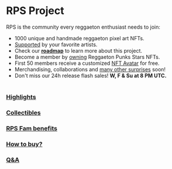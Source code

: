# RPS Project

RPS is the community every reggaeton enthusiast needs to join:
* 1000 unique and handmade reggaeton pixel art NFTs.
* [Supported](highlights.html) by your favorite artists.
* Check our [<b>roadmap</b>](roadmap.html) to learn more about this project.
* Become a member by [owning](buy.html) Reggaeton Punks Stars NFTs.
* First 50 members receive a customized [NFT Avatar](https://opensea.io/collection/reggaetoncommunity) for free.
* Merchandising, collaborations and [many other surprises](fam.html) soon!
* Don't miss our 24h release flash sales! <b>W, F & Su at 8 PM UTC. </b><br><br>


### [Highlights](highlights.html)

### [Collectibles](nfts.html)

### [RPS Fam benefits](fam.html)

### [How to buy?](buy.html)

### [Q&A](qa.html)
